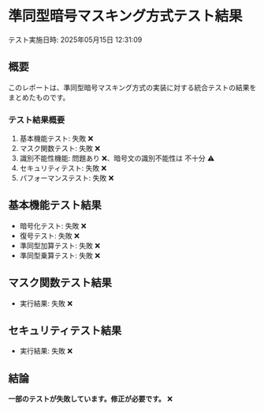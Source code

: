 # 準同型暗号マスキング方式テスト結果
テスト実施日時: 2025年05月15日 12:31:09
## 概要
このレポートは、準同型暗号マスキング方式の実装に対する統合テストの結果をまとめたものです。
### テスト結果概要
1. 基本機能テスト: 失敗 ❌
2. マスク関数テスト: 失敗 ❌
3. 識別不能性機能: 問題あり ❌、暗号文の識別不能性は 不十分 ⚠️
4. セキュリティテスト: 失敗 ❌
5. パフォーマンステスト: 失敗 ❌

## 基本機能テスト結果
- 暗号化テスト: 失敗 ❌
- 復号テスト: 失敗 ❌
- 準同型加算テスト: 失敗 ❌
- 準同型乗算テスト: 失敗 ❌

## マスク関数テスト結果
- 実行結果: 失敗 ❌

## セキュリティテスト結果
- 実行結果: 失敗 ❌

## 結論
**一部のテストが失敗しています。修正が必要です。** ❌
